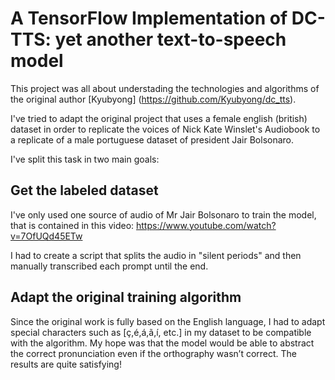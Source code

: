 # A TensorFlow Implementation of DC-TTS: yet another text-to-speech model

This project was all about understading the technologies and algorithms of the original author [Kyubyong] (https://github.com/Kyubyong/dc_tts).

I've tried to adapt the original project that uses a female english (british) dataset in order to replicate the voices of Nick Kate Winslet's Audiobook to a replicate of a male portuguese dataset of president Jair Bolsonaro.

I've split this task in two main goals:

## Get the labeled dataset

I've only used one source of audio of Mr Jair Bolsonaro to train the model, that is contained in this video: https://www.youtube.com/watch?v=7OfUQd45ETw

I had to create a script that splits the audio in "silent periods" and then manually transcribed each prompt until the end.

## Adapt the original training algorithm

Since the original work is fully based on the English language, I had to adapt special characters such as [ç,é,á,ã,í, etc.] in my dataset to be compatible with the algorithm. My hope was that the model would be able to abstract the correct pronunciation even if the orthography wasn’t correct. The results are quite satisfying!

